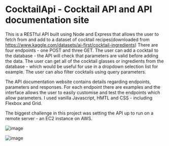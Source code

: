 # CocktailApi - Cocktail API and API documentation site

This is a RESTful API built using Node and Express that allows the user to fetch from and add to a dataset of cocktail recipes(downloaded from https://www.kaggle.com/datasets/ai-first/cocktail-ingredients)
There are four endpoints - one POST and three GET.
The user can add a cocktail to the database - the API will check that parameters are valid before adding the data.
The user can get all of the cocktail glasses or ingredients from the database - which would be useful for use in a dropdown selection list for example.
The user can also filter cocktails using query parameters.

The API documentation website contains details regarding endpoints, parameters and responses.
For each endpoint there are examples and the interface allows the user to easily customise and test the endpoints which allow parameters.
I used vanilla Javascript, HMTL and CSS - including Flexbox and Grid.

The biggest challenge in this project was setting the API up to run on a remote server - an EC2 instance on AWS.

![image](https://github.com/Natmonlee/CocktailApi/assets/126959061/7d8e3e37-74d2-4308-b906-f6251e3051d9)

![image](https://github.com/Natmonlee/CocktailApi/assets/126959061/1630b610-9dcd-4558-bbe7-8f1bfa5bce97)
